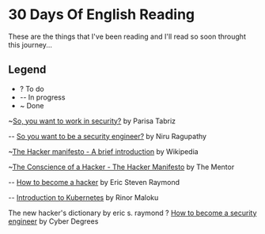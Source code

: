 # 30 Days Of English Reading
These are the things that I've been reading and I'll read so soon throught this journey...

## Legend
* ? To do
* -- In progress
* ~ Done


~[So, you want to work in security?](https://medium.freecodecamp.org/so-you-want-to-work-in-security-bc6c10157d23) by Parisa Tabriz

-- [So you want to be a security engineer?](https://medium.com/@niruragu/so-you-want-to-be-a-security-engineer-d8775976afb7) by Niru Ragupathy

~[The Hacker manifesto - A brief introduction](https://en.wikipedia.org/wiki/Hacker_Manifesto) by Wikipedia

~[The Conscience of a Hacker - The Hacker Manifesto](https://archive.org/stream/The_Conscience_of_a_Hacker/hackersmanifesto.txt) by The Mentor

-- [How to become a hacker](http://www.catb.org/esr/faqs/hacker-howto.html) by Eric Steven Raymond

-- [Introduction to Kubernetes](https://medium.freecodecamp.org/learn-kubernetes-in-under-3-hours-a-detailed-guide-to-orchestrating-containers-114ff420e882) by Rinor Maloku

The new hacker's dictionary by eric s. raymond
? [How to become a security engineer](https://www.cyberdegrees.org/jobs/security-engineer/) by Cyber Degrees
